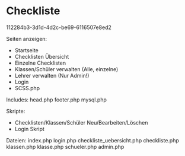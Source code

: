 # Checkliste
112284b3-3d1d-4d2c-be69-6116507e8ed2

Seiten anzeigen:
* Startseite
* Checklisten Übersicht
* Einzelne Checklisten
* Klassen/Schüler verwalten (Alle, einzelne)
* Lehrer verwalten (Nur Admin!)
* Login
* SCSS.php

Includes:
head.php
footer.php
mysql.php

Skripte:
* Checklisten/Klassen/Schüler Neu/Bearbeiten/Löschen
* Login Skript



Dateien:
index.php
login.php
checkliste_uebersicht.php
checkliste.php
klassen.php
klasse.php
schueler.php
admin.php
